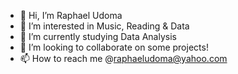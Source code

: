 - 👋 Hi, I’m Raphael Udoma
- 👀 I’m interested in Music, Reading & Data
- 🌱 I’m currently studying Data Analysis
- 💞️ I’m looking to collaborate on some projects!
- 📫 How to reach me @raphaeludoma@yahoo.com

<!---
RaphUdo/RaphUdo is a ✨ special ✨ repository because its `README.md` (this file) appears on your GitHub profile.
You can click the Preview link to take a look at your changes.
--->
